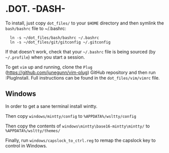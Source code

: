 # .DOT. -DASH-

To install, just copy `dot_files/` to your `$HOME` directory and then symlink the `bash/bashrc` file to ~/.bashrc:

```{.bash}
  ln -s ~/dot_files/bash/bashrc ~/.bashrc
  ln -s ~/dot_files/git/gitconfig ~/.gitconfig
```

If that doesn't work, check that your `~/.bashrc` file is being sourced (by `~/.profile`) when you start a session.

To get `vim` up and running, clone the `Plug` (<https://github.com/junegunn/vim-plug>) GitHub repository and then run :PlugInstall.
Full instructions can be found in the `dot_files/vim/vimrc` file.


## Windows

In order to get a sane terminal install wintty.

Then copy `windows/mintty/config` to `%APPDATA%/wsltty/config`

Then copy the contents of `windows\mintty\base16-mintty\mintty/` to `%APPDATA%/wsltty/themes/`

Finally, run `windows/capslock_to_ctrl.reg` to remap the capslock key to control in Windows.

